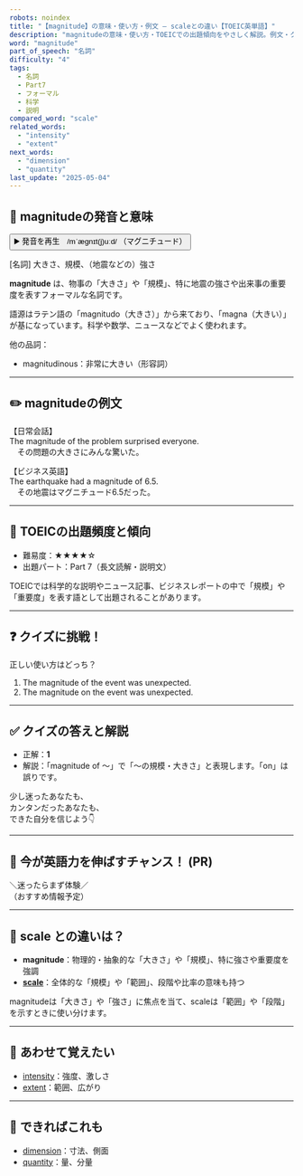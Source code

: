 ```yaml
---
robots: noindex
title: "【magnitude】の意味・使い方・例文 ― scaleとの違い【TOEIC英単語】"
description: "magnitudeの意味・使い方・TOEICでの出題傾向をやさしく解説。例文・クイズ付きでscaleとの違いもわかりやすく学べます。"
word: "magnitude"
part_of_speech: "名詞"
difficulty: "4"
tags:
  - 名詞
  - Part7
  - フォーマル
  - 科学
  - 説明
compared_word: "scale"
related_words:
  - "intensity"
  - "extent"
next_words:
  - "dimension"
  - "quantity"
last_update: "2025-05-04"
---
```


## 🔰 magnitudeの発音と意味

<button class="play-audio" onclick="playTTS('magnitude')">
  <span class="play-audio-main">
    ▶️ 発音を再生　/mˈæɡnɪt(j)uːd/
  </span>
  <span class="play-audio-sub">
    （マグニチュード）
  </span>
</button>

[名詞] 大きさ、規模、（地震などの）強さ

**magnitude** は、物事の「大きさ」や「規模」、特に地震の強さや出来事の重要度を表すフォーマルな名詞です。

語源はラテン語の「magnitudo（大きさ）」から来ており、「magna（大きい）」が基になっています。科学や数学、ニュースなどでよく使われます。

他の品詞：  
- magnitudinous：非常に大きい（形容詞）

---

## ✏️ magnitudeの例文

【日常会話】  
The magnitude of the problem surprised everyone.  
　その問題の大きさにみんな驚いた。

【ビジネス英語】  
The earthquake had a magnitude of 6.5.  
　その地震はマグニチュード6.5だった。

---

## 🎯 TOEICの出題頻度と傾向

- 難易度：★★★★☆
- 出題パート：Part 7（長文読解・説明文）

TOEICでは科学的な説明やニュース記事、ビジネスレポートの中で「規模」や「重要度」を表す語として出題されることがあります。

---

## ❓ クイズに挑戦！

正しい使い方はどっち？

1. The magnitude of the event was unexpected.  
2. The magnitude on the event was unexpected.

---

## ✅ クイズの答えと解説

- 正解：**1**
- 解説：「magnitude of ～」で「～の規模・大きさ」と表現します。「on」は誤りです。

少し迷ったあなたも、  
カンタンだったあなたも、  
できた自分を信じよう👇️

---

## 🚀 今が英語力を伸ばすチャンス！ (PR)

<div class="info-center">
＼迷ったらまず体験／<br>  
（おすすめ情報予定）
</div>

---

## 🤔  scale との違いは？

- **magnitude**：物理的・抽象的な「大きさ」や「規模」、特に強さや重要度を強調
- **[scale](/scale)**：全体的な「規模」や「範囲」、段階や比率の意味も持つ

magnitudeは「大きさ」や「強さ」に焦点を当て、scaleは「範囲」や「段階」を示すときに使い分けます。

---

## 🧩 あわせて覚えたい

- [intensity](/intensity)：強度、激しさ
- [extent](/extent)：範囲、広がり

---

## 📖 できればこれも

- [dimension](/dimension)：寸法、側面
- [quantity](/quantity)：量、分量

<!-- cvid: aid49_bid39 -->
